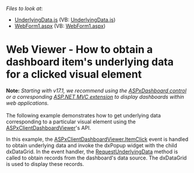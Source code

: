 <!-- default file list -->
*Files to look at*:

* [UnderlyingData.js](./CS/Dashboard_UnderlyingDataWeb/Scripts/UnderlyingData.js) (VB: [UnderlyingData.js](./VB/Dashboard_UnderlyingDataWeb/Scripts/UnderlyingData.js))
* [WebForm1.aspx](./CS/Dashboard_UnderlyingDataWeb/WebForm1.aspx) (VB: [WebForm1.aspx](./VB/Dashboard_UnderlyingDataWeb/WebForm1.aspx))
<!-- default file list end -->
# Web Viewer - How to obtain a dashboard item's underlying data for a clicked visual element


<p><strong>Note:</strong> <em>Starting with v17.1, we recommend using the <a href="https://documentation.devexpress.com/Dashboard/CustomDocument16976.aspx">ASPxDashboard control</a> or a corresponding <a href="https://documentation.devexpress.com/Dashboard/CustomDocument16977.aspx">ASP.NET MVC extension</a> to display dashboards within web applications.</em><br><br>The following example demonstrates how to get underlying data corresponding to a particular visual element using the <a href="http://documentation.devexpress.com/#Dashboard/clsDevExpressDashboardWebScriptsASPxClientDashboardViewertopic">ASPxClientDashboardViewer</a>'s API.</p>
<p>In this example, the <a href="http://documentation.devexpress.com/#Dashboard/DevExpressDashboardWebScriptsASPxClientDashboardViewer_ItemClicktopic">ASPxClientDashboardViewer.ItemClick</a> event is handled to obtain underlying data and invoke the dxPopup widget with the child dxDataGrid. In the event handler, the <a href="http://documentation.devexpress.com/#Dashboard/DevExpressDashboardWebScriptsASPxClientDashboardViewer_RequestUnderlyingDatatopic">RequestUnderlyingData</a> method is called to obtain records from the dashboard's data source. The dxDataGrid is used to display these records.</p>

<br/>


